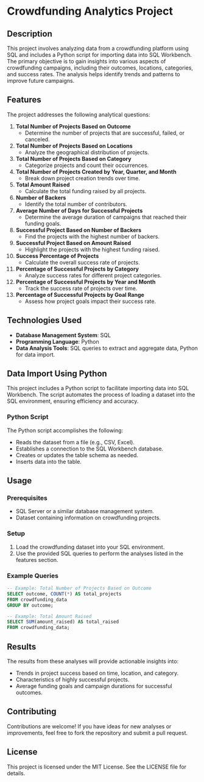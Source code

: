 # Crowdfunding Analytics Project

## Description
This project involves analyzing data from a crowdfunding platform using SQL and includes a Python script for importing data into SQL Workbench. The primary objective is to gain insights into various aspects of crowdfunding campaigns, including their outcomes, locations, categories, and success rates. The analysis helps identify trends and patterns to improve future campaigns.

## Features
The project addresses the following analytical questions:

1. **Total Number of Projects Based on Outcome**
   - Determine the number of projects that are successful, failed, or canceled.
2. **Total Number of Projects Based on Locations**
   - Analyze the geographical distribution of projects.
3. **Total Number of Projects Based on Category**
   - Categorize projects and count their occurrences.
4. **Total Number of Projects Created by Year, Quarter, and Month**
   - Break down project creation trends over time.
5. **Total Amount Raised**
   - Calculate the total funding raised by all projects.
6. **Number of Backers**
   - Identify the total number of contributors.
7. **Average Number of Days for Successful Projects**
   - Determine the average duration of campaigns that reached their funding goals.
8. **Successful Project Based on Number of Backers**
   - Find the projects with the highest number of backers.
9. **Successful Project Based on Amount Raised**
   - Highlight the projects with the highest funding raised.
10. **Success Percentage of Projects**
    - Calculate the overall success rate of projects.
11. **Percentage of Successful Projects by Category**
    - Analyze success rates for different project categories.
12. **Percentage of Successful Projects by Year and Month**
    - Track the success rate of projects over time.
13. **Percentage of Successful Projects by Goal Range**
    - Assess how project goals impact their success rate.

## Technologies Used
- **Database Management System**: SQL
- **Programming Language**: Python
- **Data Analysis Tools**: SQL queries to extract and aggregate data, Python for data import.

## Data Import Using Python
This project includes a Python script to facilitate importing data into SQL Workbench. The script automates the process of loading a dataset into the SQL environment, ensuring efficiency and accuracy.

### Python Script
The Python script accomplishes the following:
- Reads the dataset from a file (e.g., CSV, Excel).
- Establishes a connection to the SQL Workbench database.
- Creates or updates the table schema as needed.
- Inserts data into the table.

## Usage

### Prerequisites
- SQL Server or a similar database management system.
- Dataset containing information on crowdfunding projects.

### Setup
1. Load the crowdfunding dataset into your SQL environment.
2. Use the provided SQL queries to perform the analyses listed in the features section.

### Example Queries
```sql
-- Example: Total Number of Projects Based on Outcome
SELECT outcome, COUNT(*) AS total_projects
FROM crowdfunding_data
GROUP BY outcome;

-- Example: Total Amount Raised
SELECT SUM(amount_raised) AS total_raised
FROM crowdfunding_data;
```

## Results
The results from these analyses will provide actionable insights into:
- Trends in project success based on time, location, and category.
- Characteristics of highly successful projects.
- Average funding goals and campaign durations for successful outcomes.

## Contributing
Contributions are welcome! If you have ideas for new analyses or improvements, feel free to fork the repository and submit a pull request.

## License
This project is licensed under the MIT License. See the LICENSE file for details.
